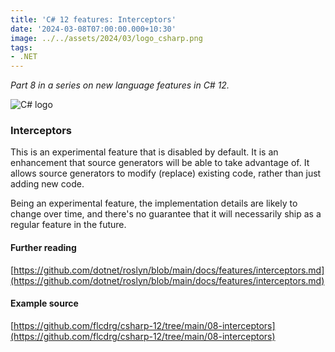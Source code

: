 ```yaml
---
title: 'C# 12 features: Interceptors'
date: '2024-03-08T07:00:00.000+10:30'
image: ../../assets/2024/03/logo_csharp.png
tags:
- .NET
---
```


_Part 8 in a series on new language features in C# 12._

![C# logo](/assets/2024/03/logo_csharp.png)

### Interceptors

This is an experimental feature that is disabled by default. It is an enhancement that source generators will be able to take advantage of. It allows source generators to modify (replace) existing code, rather than just adding new code.

Being an experimental feature, the implementation details are likely to change over time, and there's no guarantee that it will necessarily ship as a regular feature in the future.

#### Further reading

[https://github.com/dotnet/roslyn/blob/main/docs/features/interceptors.md](https://github.com/dotnet/roslyn/blob/main/docs/features/interceptors.md)

#### Example source

[https://github.com/flcdrg/csharp-12/tree/main/08-interceptors](https://github.com/flcdrg/csharp-12/tree/main/08-interceptors)

